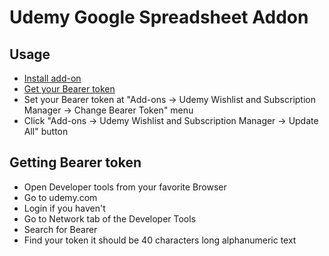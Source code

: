 # Udemy Google Spreadsheet Addon

## Usage

- [Install add-on](https://chrome.google.com/webstore/detail/udemy-wishlist-and-subscr/gnfbjmbgidjmaloobjgacphkaaogdjio)
- [Get your Bearer token](#getting-bearer-token)
- Set your Bearer token at "Add-ons -> Udemy Wishlist and Subscription Manager -> Change Bearer Token" menu
- Click "Add-ons -> Udemy Wishlist and Subscription Manager -> Update All" button

## Getting Bearer token

- Open Developer tools from your favorite Browser
- Go to udemy.com
- Login if you haven't
- Go to Network tab of the Developer Tools
- Search for Bearer
- Find your token it should be 40 characters long alphanumeric text